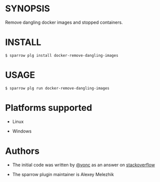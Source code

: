 # SYNOPSIS

Remove dangling docker images and stopped containers.

# INSTALL

    $ sparrow plg install docker-remove-dangling-images

# USAGE

    $ sparrow plg run docker-remove-dangling-images

# Platforms supported

* Linux

* Windows

# Authors

* The initial code was written by [@vonc](https://stackoverflow.com/users/6309/vonc) as an answer on [stackoverflow](https://stackoverflow.com/questions/32723111/how-to-remove-old-and-unused-docker-images)

* The sparrow plugin maintainer is Alexey Melezhik




